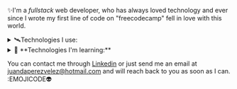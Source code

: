 ✨I'm a _fullstack_ web developer, who has always loved technology and ever since I wrote my first line of code on "freecodecamp" fell in love with this world.

<details>
## <summary>🛰️Technologies I use: </summary>
- JavaScrip
- React.js
- Next.js
- Node.js
- Talwind CSS
- PostgreSQL
- Sequelize
- Prisma ORM
- Express
- GIT
</details>

<details>
<summary>🚡 **Technologies I'm learning:**</summary>
- TypeScript
- Bootstrap
</details>

You can contact me through [Linkedin](www.linkedin.com/in/juan-david-pérez-vélez-276090184) or just send me an email at juandaperezvelez@hotmail.com and will reach back to you as soon as I can. :EMOJICODE👽







<!--
**juand2295/juand2295** is a ✨ _special_ ✨ repository because its `README.md` (this file) appears on your GitHub profile.

Here are some ideas to get you started:

- 🔭 I’m currently working on ...
- 🌱 I’m currently learning ...
- 👯 I’m looking to collaborate on ...
- 🤔 I’m looking for help with ...
- 💬 Ask me about ...
- 📫 How to reach me: ...
- 😄 Pronouns: ...
- ⚡ Fun fact: ...
-->
